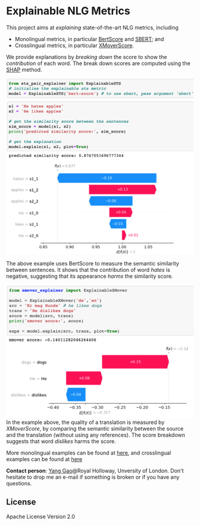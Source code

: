 # Explainable NLG Metrics

This project aims at *explaining* state-of-the-art NLG metrics, including
* Monolingual metrics, in particular [BertScore](https://openreview.net/forum?id=SkeHuCVFDr) and [SBERT](https://github.com/UKPLab/sentence-transformers); and
* Crosslingual metrics, in particular [XMoverScore](https://github.com/AIPHES/ACL20-Reference-Free-MT-Evaluation).

We provide explanations by *breaking down* the score to show the *contribution* of each word. The break down scores are computed using the [SHAP](https://github.com/slundberg/shap) method.  

![sts-example](docs/expl-sts-example.png)

The above example uses BertScore to measure the semantic similarity between sentences. It shows that the contribution of word *hates* is negative, suggesting that its appearance *harms* the similarity score.  

![xmover-example](docs/expl-xmover-example.png)
In the example above, the quality of a translation is measured by *XMoverScore*, by comparing the semantic similarity between the source and the translation (without using any references). The score breakdown suggests that word *dislikes* harms the score. 

More monolingual examples can be found at [here](sts_example.ipynb), and crosslingual examples can be found at [here](xmover_example.ipynb)


**Contact person**: [Yang Gao](https://sites.google.com/site/yanggaoalex/home)@Royal Holloway, Unversity of London. Don't hesitate to drop me an e-mail if something is broken or if you have any questions. 


## License
Apache License Version 2.0
